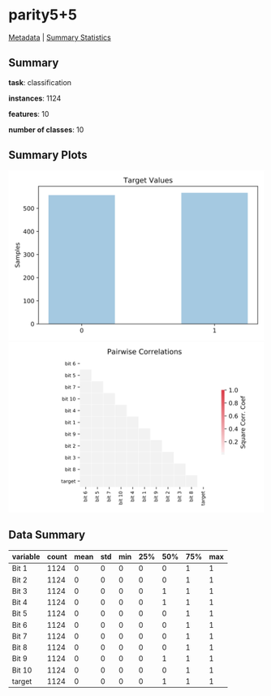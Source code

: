 # parity5+5

[Metadata](metadata.yaml) | [Summary Statistics](summary_stats.csv)

## Summary

**task**: classification

**instances**: 1124

**features**: 10

**number of classes**: 10

## Summary Plots

![Labels](label.svg)
![Corr](corr.svg)

## Data Summary

|	variable	|	count	|	mean	|	std	|	min	|	25%	|	50%	|	75%	|	max|
| --- | --- | --- | --- | --- | --- | --- | --- | --- |
|	Bit 1	|	1124	|	0	|	0	|	0	|	0	|	0	|	1	|	1
|	Bit 2	|	1124	|	0	|	0	|	0	|	0	|	0	|	1	|	1
|	Bit 3	|	1124	|	0	|	0	|	0	|	0	|	1	|	1	|	1
|	Bit 4	|	1124	|	0	|	0	|	0	|	0	|	1	|	1	|	1
|	Bit 5	|	1124	|	0	|	0	|	0	|	0	|	0	|	1	|	1
|	Bit 6	|	1124	|	0	|	0	|	0	|	0	|	0	|	1	|	1
|	Bit 7	|	1124	|	0	|	0	|	0	|	0	|	0	|	1	|	1
|	Bit 8	|	1124	|	0	|	0	|	0	|	0	|	0	|	1	|	1
|	Bit 9	|	1124	|	0	|	0	|	0	|	0	|	1	|	1	|	1
|	Bit 10	|	1124	|	0	|	0	|	0	|	0	|	0	|	1	|	1
|	target	|	1124	|	0	|	0	|	0	|	0	|	1	|	1	|	1

